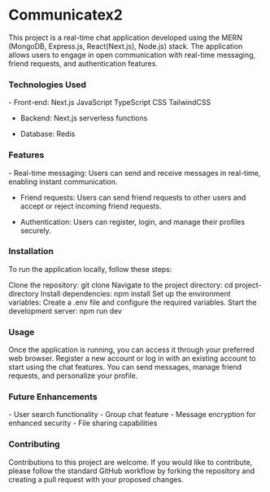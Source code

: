<h1>Communicatex2</h1>
This project is a real-time chat application developed using the MERN (MongoDB, Express.js, React(Next.js), Node.js) stack. The application allows users to engage in open communication with real-time messaging, friend requests, and authentication features.

<h3>Technologies Used</h3>
- Front-end:
  Next.js
  JavaScript
  TypeScript
  CSS
  TailwindCSS
 
- Backend:
  Next.js serverless functions

- Database:
  Redis
 
<h3>Features</h3>
- Real-time messaging: Users can send and receive messages in real-time, enabling instant communication.

- Friend requests: Users can send friend requests to other users and accept or reject incoming friend requests.

- Authentication: Users can register, login, and manage their profiles securely.

<h3>Installation</h3>
To run the application locally, follow these steps:

Clone the repository: git clone <repository-url>
Navigate to the project directory: cd project-directory
Install dependencies: npm install
Set up the environment variables: Create a .env file and configure the required variables.
Start the development server: npm run dev

<h3>Usage</h3>
Once the application is running, you can access it through your preferred web browser. Register a new account or log in with an existing account to start using the chat features. You can send messages, manage friend requests, and personalize your profile.

<h3>Future Enhancements</h3>
- User search functionality
- Group chat feature
- Message encryption for enhanced security
- File sharing capabilities

 <h3>Contributing</h3>
Contributions to this project are welcome. If you would like to contribute, please follow the standard GitHub workflow by forking the repository and creating a pull request with your proposed changes.
